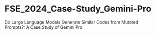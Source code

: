 # FSE_2024_Case-Study_Gemini-Pro
Do Large Language Models Generate Similar Codes from Mutated Prompts?: A Case Study of Gemini Pro
